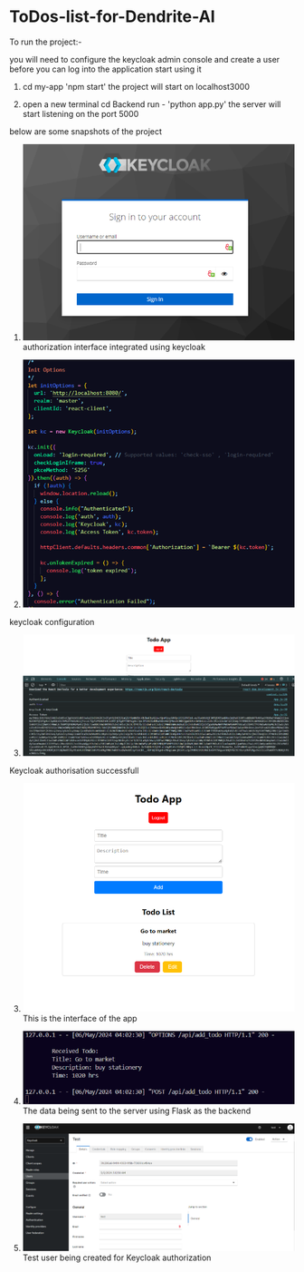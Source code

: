 # ToDos-list-for-Dendrite-AI

To run the project:-

you will need to configure the keycloak admin console and create a user before you can log into the application start using it

1. cd my-app
'npm start'
the project will start on localhost3000

2. open a new terminal
cd Backend
run - 'python app.py'
the server will start listening on the port 5000

below are some snapshots of the project

1. ![Authorization](interface/Capture4.PNG)
authorization interface integrated using keycloak



2. ![configuration](interface/Capture5.PNG)

keycloak configuration

3. ![configuration](interface/Capture6.PNG)

Keycloak authorisation successfull



3. ![Interface](interface/Capture.PNG)
This is the interface of the app



4. ![Backend data](interface/Capture2.PNG)
The data being sent to the server using Flask as the backend



5. ![Test User](interface/Capture3.PNG)
Test user being created for Keycloak authorization





